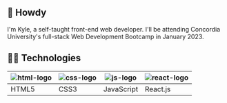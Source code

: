 ## 🤠 Howdy

I'm Kyle, a self-taught front-end web developer. I'll be attending Concordia University's full-stack Web Development Bootcamp in January 2023.

## 👨‍💻 Technologies

|![html-logo](https://user-images.githubusercontent.com/103784140/194715792-c66f1936-1445-4af9-9f6b-2048ae102f75.png)|![css-logo](https://user-images.githubusercontent.com/103784140/194723719-ff92911e-14d4-4755-9914-a075e8d931bd.png)|![js-logo](https://user-images.githubusercontent.com/103784140/194715810-44db665a-a84a-4323-bd8a-b84dbf935ed1.png)|![react-logo](https://user-images.githubusercontent.com/103784140/194715817-b10517af-8d30-44cd-bce6-01626385677a.png)|
|--|--|--|--|
|HTML5|CSS3|JavaScript|React.js|
